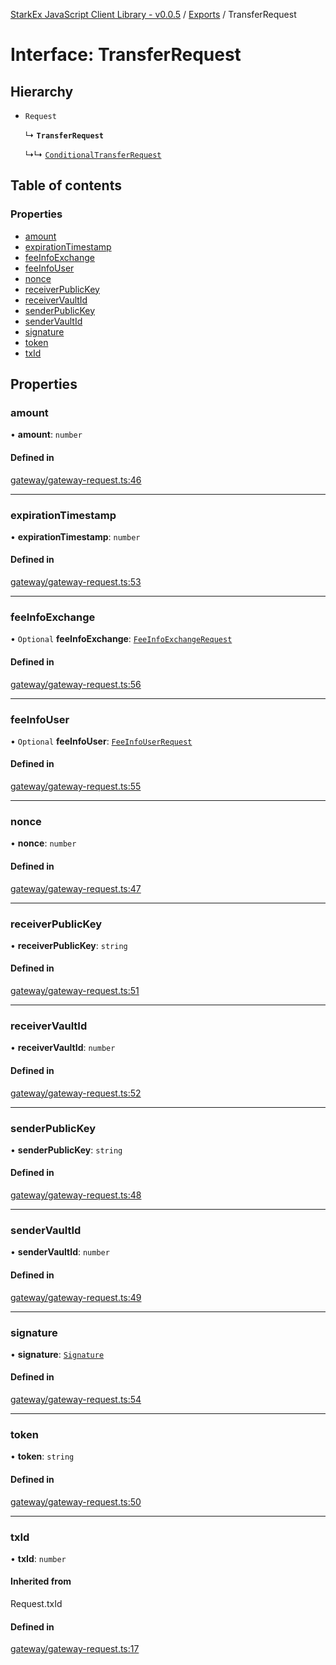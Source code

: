 [StarkEx JavaScript Client Library - v0.0.5](../README.md) / [Exports](../modules.md) / TransferRequest

# Interface: TransferRequest

## Hierarchy

- `Request`

  ↳ **`TransferRequest`**

  ↳↳ [`ConditionalTransferRequest`](ConditionalTransferRequest.md)

## Table of contents

### Properties

- [amount](TransferRequest.md#amount)
- [expirationTimestamp](TransferRequest.md#expirationtimestamp)
- [feeInfoExchange](TransferRequest.md#feeinfoexchange)
- [feeInfoUser](TransferRequest.md#feeinfouser)
- [nonce](TransferRequest.md#nonce)
- [receiverPublicKey](TransferRequest.md#receiverpublickey)
- [receiverVaultId](TransferRequest.md#receivervaultid)
- [senderPublicKey](TransferRequest.md#senderpublickey)
- [senderVaultId](TransferRequest.md#sendervaultid)
- [signature](TransferRequest.md#signature)
- [token](TransferRequest.md#token)
- [txId](TransferRequest.md#txid)

## Properties

### amount

• **amount**: `number`

#### Defined in

[gateway/gateway-request.ts:46](https://github.com/starkware-libs/starkex-js/blob/31ba85c/src/lib/gateway/gateway-request.ts#L46)

---

### expirationTimestamp

• **expirationTimestamp**: `number`

#### Defined in

[gateway/gateway-request.ts:53](https://github.com/starkware-libs/starkex-js/blob/31ba85c/src/lib/gateway/gateway-request.ts#L53)

---

### feeInfoExchange

• `Optional` **feeInfoExchange**: [`FeeInfoExchangeRequest`](FeeInfoExchangeRequest.md)

#### Defined in

[gateway/gateway-request.ts:56](https://github.com/starkware-libs/starkex-js/blob/31ba85c/src/lib/gateway/gateway-request.ts#L56)

---

### feeInfoUser

• `Optional` **feeInfoUser**: [`FeeInfoUserRequest`](FeeInfoUserRequest.md)

#### Defined in

[gateway/gateway-request.ts:55](https://github.com/starkware-libs/starkex-js/blob/31ba85c/src/lib/gateway/gateway-request.ts#L55)

---

### nonce

• **nonce**: `number`

#### Defined in

[gateway/gateway-request.ts:47](https://github.com/starkware-libs/starkex-js/blob/31ba85c/src/lib/gateway/gateway-request.ts#L47)

---

### receiverPublicKey

• **receiverPublicKey**: `string`

#### Defined in

[gateway/gateway-request.ts:51](https://github.com/starkware-libs/starkex-js/blob/31ba85c/src/lib/gateway/gateway-request.ts#L51)

---

### receiverVaultId

• **receiverVaultId**: `number`

#### Defined in

[gateway/gateway-request.ts:52](https://github.com/starkware-libs/starkex-js/blob/31ba85c/src/lib/gateway/gateway-request.ts#L52)

---

### senderPublicKey

• **senderPublicKey**: `string`

#### Defined in

[gateway/gateway-request.ts:48](https://github.com/starkware-libs/starkex-js/blob/31ba85c/src/lib/gateway/gateway-request.ts#L48)

---

### senderVaultId

• **senderVaultId**: `number`

#### Defined in

[gateway/gateway-request.ts:49](https://github.com/starkware-libs/starkex-js/blob/31ba85c/src/lib/gateway/gateway-request.ts#L49)

---

### signature

• **signature**: [`Signature`](Signature.md)

#### Defined in

[gateway/gateway-request.ts:54](https://github.com/starkware-libs/starkex-js/blob/31ba85c/src/lib/gateway/gateway-request.ts#L54)

---

### token

• **token**: `string`

#### Defined in

[gateway/gateway-request.ts:50](https://github.com/starkware-libs/starkex-js/blob/31ba85c/src/lib/gateway/gateway-request.ts#L50)

---

### txId

• **txId**: `number`

#### Inherited from

Request.txId

#### Defined in

[gateway/gateway-request.ts:17](https://github.com/starkware-libs/starkex-js/blob/31ba85c/src/lib/gateway/gateway-request.ts#L17)
